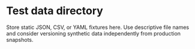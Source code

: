 # Test data directory

Store static JSON, CSV, or YAML fixtures here. Use descriptive file names and
consider versioning synthetic data independently from production snapshots.

